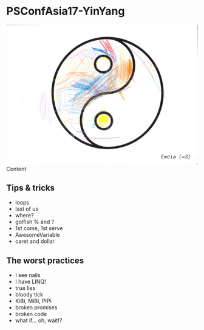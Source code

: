 # PSConfAsia17-YinYang
![Alt text](/PowerShellYinYang.png?raw=true "YinYang symbol by Ewa (3)")
Content

## Tips & tricks
- loops
- last of us
- where?
- golfish % and ?
- 1st come, 1st serve
- AwesomeVariable
- caret and dollar

## The worst practices
- I see nails
- I have LINQ!
- true lies
- bloody tick
- KiBi, MiBi, PiPi
- broken promises
- broken code
- what if... oh, wait!?